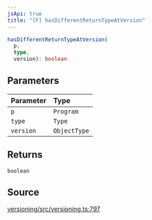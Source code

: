 ```yaml
---
jsApi: true
title: "[F] hasDifferentReturnTypeAtVersion"
---
```


```ts
hasDifferentReturnTypeAtVersion(
  p,
  type,
  version): boolean
```

## Parameters

| Parameter | Type         |
| :-------- | :----------- |
| `p`       | `Program`    |
| `type`    | `Type`       |
| `version` | `ObjectType` |

## Returns

`boolean`

## Source

[versioning/src/versioning.ts:797](https://github.com/markcowl/cadl/blob/1a6d2b70/packages/versioning/src/versioning.ts#L797)
